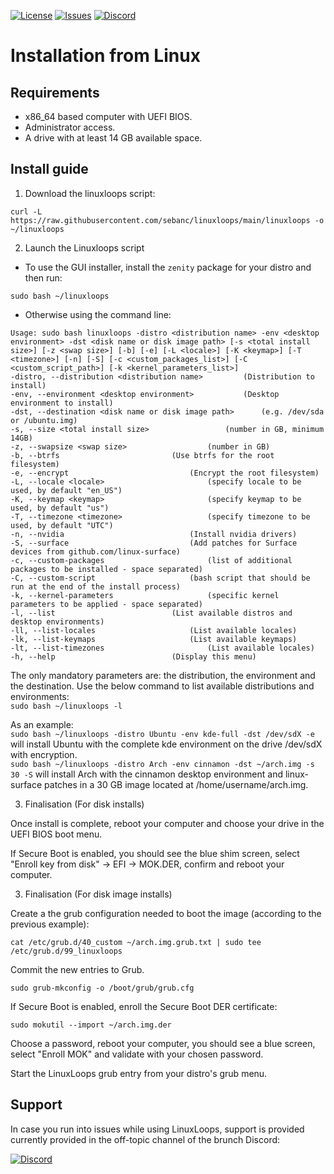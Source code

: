 <div id="top"></div>

<!-- Shields/Logos -->
[![License][license-shield]][license-url]
[![Issues][issues-shield]][issues-url]
[![Discord][discord-shield]][discord-url]

<!-- Installation Guide -->
# Installation from Linux

## Requirements
- x86_64 based computer with UEFI BIOS.  
- Administrator access.  
- A drive with at least 14 GB available space.  

## Install guide

1. Download the linuxloops script:  

`curl -L https://raw.githubusercontent.com/sebanc/linuxloops/main/linuxloops -o ~/linuxloops`  
  
2. Launch the Linuxloops script  

- To use the GUI installer, install the `zenity` package for your distro and then run:  

`sudo bash ~/linuxloops`

- Otherwise using the command line:  
```
Usage: sudo bash linuxloops -distro <distribution name> -env <desktop environment> -dst <disk name or disk image path> [-s <total install size>] [-z <swap size>] [-b] [-e] [-L <locale>] [-K <keymap>] [-T <timezone>] [-n] [-S] [-c <custom_packages_list>] [-C <custom_script_path>] [-k <kernel_parameters_list>]
-distro, --distribution <distribution name>			(Distribution to install)
-env, --environment <desktop environment>			(Desktop environment to install)
-dst, --destination <disk name or disk image path>		(e.g. /dev/sda or /ubuntu.img)
-s, --size <total install size>					(number in GB, minimum 14GB)
-z, --swapsize <swap size>					(number in GB)
-b, --btrfs							(Use btrfs for the root filesystem)
-e, --encrypt							(Encrypt the root filesystem)
-L, --locale <locale>						(specify locale to be used, by default "en_US")
-K, --keymap <keymap>						(specify keymap to be used, by default "us")
-T, --timezone <timezone>					(specify timezone to be used, by default "UTC")
-n, --nvidia							(Install nvidia drivers)
-S, --surface							(Add patches for Surface devices from github.com/linux-surface)
-c, --custom-packages						(list of additional packages to be installed - space separated)
-C, --custom-script						(bash script that should be run at the end of the install process)
-k, --kernel-parameters						(specific kernel parameters to be applied - space separated)
-l, --list							(List available distros and desktop environments)
-ll, --list-locales						(List available locales)
-lk, --list-keymaps						(List available keymaps)
-lt, --list-timezones						(List available locales)
-h, --help							(Display this menu)
```

The only mandatory parameters are: the distribution, the environment and the destination. Use the below command to list available distributions and environments:  
`sudo bash ~/linuxloops -l`  

As an example:  
`sudo bash ~/linuxloops -distro Ubuntu -env kde-full -dst /dev/sdX -e` will install Ubuntu with the complete kde environment on the drive /dev/sdX with encryption.  
`sudo bash ~/linuxloops -distro Arch -env cinnamon -dst ~/arch.img -s 30 -S` will install Arch with the cinnamon desktop environment and linux-surface patches in a 30 GB image located at /home/username/arch.img.  

3. Finalisation (For disk installs)  

Once install is complete, reboot your computer and choose your drive in the UEFI BIOS boot menu.  

If Secure Boot is enabled, you should see the blue shim screen, select "Enroll key from disk" -> EFI -> MOK.DER, confirm and reboot your computer.  

3. Finalisation (For disk image installs)  

Create a the grub configuration needed to boot the image (according to the previous example):  

`cat /etc/grub.d/40_custom ~/arch.img.grub.txt | sudo tee /etc/grub.d/99_linuxloops`  

Commit the new entries to Grub.  

`sudo grub-mkconfig -o /boot/grub/grub.cfg`  

If Secure Boot is enabled, enroll the Secure Boot DER certificate:  

`sudo mokutil --import ~/arch.img.der`  

Choose a password, reboot your computer, you should see a blue screen, select "Enroll MOK" and validate with your chosen password.  

Start the LinuxLoops grub entry from your distro's grub menu.  

## Support

In case you run into issues while using LinuxLoops, support is provided currently provided in the off-topic channel of the brunch Discord:  

[![Discord][discord-shield]][discord-url]

<!-- Reference Links -->
<!-- Badges -->
[license-shield]: https://img.shields.io/github/license/sebanc/linuxloops?label=License&logo=Github&style=flat-square
[license-url]: ./LICENSE
[issues-shield]: https://img.shields.io/github/issues/sebanc/linuxloops?label=Issues&logo=Github&style=flat-square
[issues-url]: https://github.com/sebanc/linuxloops/issues
[discord-shield]: https://img.shields.io/badge/Discord-Join-7289da?style=flat-square&logo=discord&logoColor=%23FFFFFF
[discord-url]: https://discord.gg/x2EgK2M

